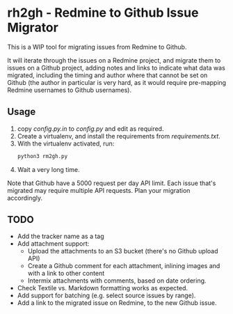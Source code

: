 # rh2gh - Redmine to Github Issue Migrator

This is a WIP tool for migrating issues from Redmine to Github.

It will iterate through the issues on a Redmine project, and migrate them to
issues on a Github project, adding notes and links to indicate what data was
migrated, including the timing and author where that cannot be set on Github
(the author in particular is very hard, as it would require pre-mapping Redmine
usernames to Github usernames).

## Usage

1) copy _config.py.in_ to _config.py_ and edit as required.
2) Create a virtualenv, and install the requirements from _requirements.txt_.
3) With the virtualenv activated, run:
    ```bash
    python3 rm2gh.py
    ```
4) Wait a very long time.

Note that Github have a 5000 request per day API limit. Each issue that's 
migrated may require multiple API requests. Plan your migration accordingly.

## TODO

* Add the tracker name as a tag
* Add attachment support:
  * Upload the attachments to an S3 bucket (there's no Github upload API)
  * Create a Github comment for each attachment, inlining images and with
    a link to other content
  * Intermix attachments with comments, based on date ordering.
* Check Textile vs. Markdown formatting works as expected.
* Add support for batching (e.g. select source issues by range).
* Add a link to the migrated issue on Redmine, to the new Github issue.